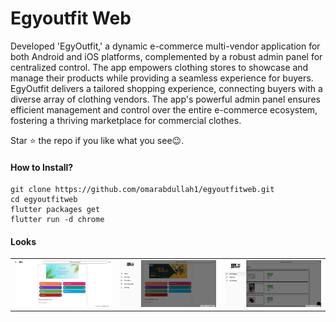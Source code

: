 # Egyoutfit Web

Developed 'EgyOutfit,' a dynamic e-commerce multi-vendor application for both
Android and iOS platforms, complemented by a robust admin panel for centralized
control. The app empowers clothing stores to showcase and manage their products
while providing a seamless experience for buyers.
EgyOutfit delivers a tailored shopping experience, connecting buyers with a diverse
array of clothing vendors. The app's powerful admin panel ensures efficient
management and control over the entire e-commerce ecosystem, fostering a
thriving marketplace for commercial clothes.

Star ⭐ the repo if you like what you see😉.

#### How to Install?
```
git clone https://github.com/omarabdullah1/egyoutfitweb.git
cd egyoutfitweb
flutter packages get
flutter run -d chrome
```
#### Looks
<table>
  <tr>
      <td><img src="./assets/mocups/img1.jpg"  alt="Image 1"></td>
      <td><img src="./assets/mocups/img2.jpg"  alt="Image 2"></td>
      <td><img src="./assets/mocups/img3.jpg"  alt="Image 3"></td>
  </tr>
</table>
